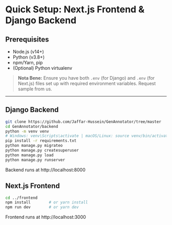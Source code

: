 # Quick Setup: Next.js Frontend & Django Backend

## Prerequisites
- Node.js (v14+)
- Python (v3.8+)
- npm/Yarn, pip
- (Optional) Python virtualenv

> **Nota Bene:** Ensure you have both `.env` (for Django) and `.env` (for Next.js) files set up with required environment variables. Request sample from us.

---

## Django Backend

```bash
git clone https://github.com/Jaffar-Hussein/GenAnnotator/tree/master
cd GenAnnotator/backend
python -m venv venv
# Windows: venv\Scripts\activate | macOS/Linux: source venv/bin/activate
pip install -r requirements.txt
python manage.py migrateo
python manage.py createsuperuser
python manage.py load
python manage.py runserver
```
Backend runs at http://localhost:8000

## Next.js Frontend

```bash
cd ../frontend
npm install        # or yarn install
npm run dev        # or yarn dev
```

Frontend runs at http://localhost:3000


